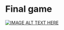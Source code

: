 # Final game

[![IMAGE ALT TEXT HERE](https://img.youtube.com/vi/7rhLmPkBpAI/0.jpg)](https://www.youtube.com/watch?v=7rhLmPkBpAI)


